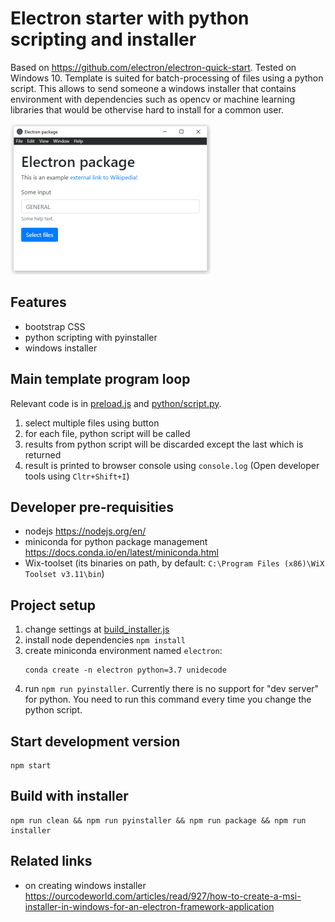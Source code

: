# Electron starter with python scripting and installer
Based on https://github.com/electron/electron-quick-start. Tested on Windows 10. Template is suited for batch-processing of files using a python script. This allows to send someone a windows installer that contains environment with dependencies such as opencv or machine learning libraries that would be othervise hard to install for a common user.

![application screenshot](./doc/screen.png)

## Features
- bootstrap CSS
- python scripting with pyinstaller
- windows installer

## Main template program loop
Relevant code is in [preload.js](./preload.js) and [python/script.py](./python/script.py).

1. select multiple files using button
2. for each file, python script will be called
3. results from python script will be discarded except the last which is returned
4. result is printed to browser console using `console.log` (Open developer tools using `Cltr+Shift+I`)

## Developer pre-requisities
- nodejs https://nodejs.org/en/
- miniconda for python package management https://docs.conda.io/en/latest/miniconda.html
- Wix-toolset (its binaries on path, by default: `C:\Program Files (x86)\WiX Toolset v3.11\bin`)

## Project setup
1. change settings at [build_installer.js](./build_installer.js)
2. install node dependencies `npm install`
3. create miniconda environment named `electron`:
    ```
    conda create -n electron python=3.7 unidecode
    ```
4. run `npm run pyinstaller`. Currently there is no support for "dev server" for python. You need to run this command every time you change the python script.

## Start development version
```
npm start
```

## Build with installer
```
npm run clean && npm run pyinstaller && npm run package && npm run installer
```

## Related links
- on creating windows installer https://ourcodeworld.com/articles/read/927/how-to-create-a-msi-installer-in-windows-for-an-electron-framework-application
